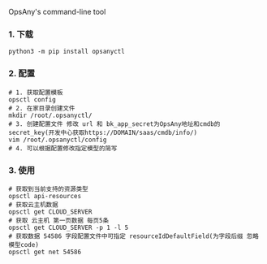 OpsAny's command-line tool


### 1. 下载

```
python3 -m pip install opsanyctl
```

### 2. 配置

```
# 1. 获取配置模板
opsctl config
# 2. 在家目录创建文件
mkdir /root/.opsanyctl/
# 3. 创建配置文件 修改 url 和 bk_app_secret为OpsAny地址和cmdb的secret_key(开发中心获取https://DOMAIN/saas/cmdb/info/)
vim /root/.opsanyctl/config
# 4. 可以根据配置修改指定模型的简写
```

### 3. 使用
```
# 获取到当前支持的资源类型
opsctl api-resources
# 获取云主机数据
opsctl get CLOUD_SERVER
# 获取 云主机 第一页数据 每页5条
opsctl get CLOUD_SERVER -p 1 -l 5
# 获取数据 54586 字段配置文件中可指定 resourceIdDefaultField(为字段后缀 忽略模型code)
opsctl get net 54586
```
